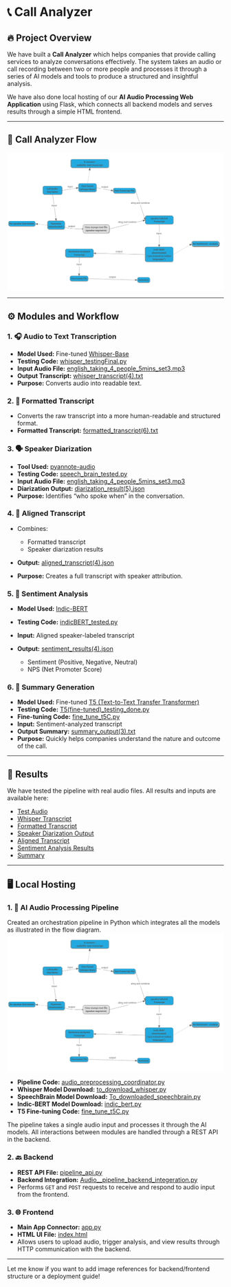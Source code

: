 # 📞 Call Analyzer

## 🔥 Project Overview

We have built a **Call Analyzer** which helps companies that provide calling services to analyze conversations effectively. The system takes an audio or call recording between two or more people and processes it through a series of AI models and tools to produce a structured and insightful analysis.

We have also done local hosting of our **AI Audio Processing Web Application** using Flask, which connects all backend models and serves results through a simple HTML frontend.

---

## 📌 Call Analyzer Flow


![Call Analyzer Flow](Results/final%20map.png)

---

## ⚙️ Modules and Workflow

### 1. 🎧 Audio to Text Transcription

* **Model Used:** Fine-tuned [Whisper-Base](https://github.com/openai/whisper)
* **Testing Code:** [whisper\_testingFinal.py](Ai_model_testing_individually/whisper_testingFinal.py)
* **Input Audio File:** [english\_taking\_4\_people\_5mins\_set3.mp3](Results/english_taking_4_people_5mins_set3.mp3)
* **Output Transcript:** [whisper\_transcript(4).txt](Results/whisper_transcript%284%29.txt)
* **Purpose:** Converts audio into readable text.

### 2. 📝 Formatted Transcript

* Converts the raw transcript into a more human-readable and structured format.
* **Formatted Transcript:** [formatted\_transcript(6).txt](Results/formatted_transcript%286%29.txt)

### 3. 🗣️ Speaker Diarization

* **Tool Used:** [pyannote-audio](https://github.com/pyannote/pyannote-audio)
* **Testing Code:** [speech\_brain\_tested.py](Ai_model_testing_individually/speech_brain_tested.py)
* **Input Audio File:** [english\_taking\_4\_people\_5mins\_set3.mp3](Results/english_taking_4_people_5mins_set3.mp3)
* **Diarization Output:** [diarization\_result(5).json](Results/diarization_result%285%29.json)
* **Purpose:** Identifies “who spoke when” in the conversation.

### 4. 🔗 Aligned Transcript

* Combines:

  * Formatted transcript
  * Speaker diarization results
* **Output:** [aligned\_transcript(4).json](Results/aligned_transcript%284%29.json)
* **Purpose:** Creates a full transcript with speaker attribution.

### 5. 💬 Sentiment Analysis

* **Model Used:** [Indic-BERT](https://huggingface.co/ai4bharat/indic-bert)
* **Testing Code:** [indicBERT\_tested.py](Ai_model_testing_individually/indicBERT_tested.py)
* **Input:** Aligned speaker-labeled transcript
* **Output:** [sentiment\_results(4).json](Results/sentiment_results%284%29.json)

  * Sentiment (Positive, Negative, Neutral)
  * NPS (Net Promoter Score)

### 6. 🧾 Summary Generation

* **Model Used:** Fine-tuned [T5 (Text-to-Text Transfer Transformer)](https://huggingface.co/models)
* **Testing Code:** [T5(fine-tuned)\_testing\_done.py](Ai_model_testing_individually/T5%28fine-tuned%29_testing_done.py)
* **Fine-tuning Code:** [fine\_tune\_t5C.py](googel-T5_fine-tuning/fine_tune_t5C.py)
* **Input:** Sentiment-analyzed transcript
* **Output Summary:** [summary\_output(3).txt](Results/summary_output%283%29.txt)
* **Purpose:** Quickly helps companies understand the nature and outcome of the call.

---

## 📁 Results

We have tested the pipeline with real audio files. All results and inputs are available here:

* [Test Audio](Results/english_taking_4_people_5mins_set3.mp3)
* [Whisper Transcript](Results/whisper_transcript%284%29.txt)
* [Formatted Transcript](Results/formatted_transcript%286%29.txt)
* [Speaker Diarization Output](Results/diarization_result%285%29.json)
* [Aligned Transcript](Results/aligned_transcript%284%29.json)
* [Sentiment Analysis Results](Results/sentiment_results%284%29.json)
* [Summary](Results/summary_output%283%29.txt)

---

## 🖥️ **Local Hosting**

### 1. 🧠 AI Audio Processing Pipeline


Created an orchestration pipeline in Python which integrates all the models as illustrated in the flow diagram.
![AI Audio Processing Flow](Results/final%20map.png)

* **Pipeline Code:** [audio\_preprocessing\_coordinator.py](Ai_pipeline/audio_preprocessing_coordinator.py)
* **Whisper Model Download:** [to\_download\_whisper.py](AI_model_downloaded_to_system/to_download_whisper.py)
* **SpeechBrain Model Download:** [To\_downloaded\_speechbrain.py](AI_model_downloaded_to_system/To_downloaded_speechbrain.py)
* **Indic-BERT Model Download:** [indic\_bert.py](AI_model_downloaded_to_system/indic_bert.py)
* **T5 Fine-tuning Code:** [fine\_tune\_t5C.py](googel-T5_fine-tuning/fine_tune_t5C.py)

The pipeline takes a single audio input and processes it through the AI models. All interactions between modules are handled through a REST API in the backend.

### 2. 🔙 Backend

* **REST API File:** [pipeline\_api.py](backend/pipeline_api.py)
* **Backend Integration:** [Audio\_\_pipeline\_backend\_integeration.py](backend/Audio__pipeline_backend_integeration.py)
* Performs `GET` and `POST` requests to receive and respond to audio input from the frontend.

### 3. 🌐 Frontend

* **Main App Connector:** [app.py](frontend/app.py)
* **HTML UI File:** [index.html](frontend/index.html)
* Allows users to upload audio, trigger analysis, and view results through HTTP communication with the backend.

---

Let me know if you want to add image references for backend/frontend structure or a deployment guide!
